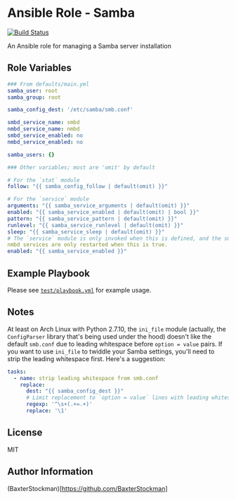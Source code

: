 # Ansible Role - Samba

[![Build Status](https://travis-ci.org/BaxterStockman/ansible-role-samba.svg?branch=master)](https://travis-ci.org/BaxterStockman/ansible-role-samba)

An Ansible role for managing a Samba server installation

Role Variables
--------------

```yaml
### From defaults/main.yml
samba_user: root
samba_group: root

samba_config_dest: '/etc/samba/smb.conf'

smbd_service_name: smbd
nmbd_service_name: nmbd
smbd_service_enabled: no
nmbd_service_enabled: no

samba_users: {}

### Other variables; most are 'omit' by default

# For the `stat` module
follow: "{{ samba_config_follow | default(omit) }}"

# For the `service` module
arguments: "{{ samba_service_arguments | default(omit) }}"
enabled: "{{ samba_service_enabled | default(omit) | bool }}"
pattern: "{{ samba_service_pattern | default(omit) }}"
runlevel: "{{ samba_service_runlevel | default(omit) }}"
sleep: "{{ samba_service_sleep | default(omit) }}"
# The `service` module is only invoked when this is defined, and the smbd and
nmbd services are only restarted when this is true.
enabled: "{{ samba_service_enabled }}"
```

Example Playbook
----------------

Please see [`test/playbook.yml`](test/playbook.yml) for example usage.

Notes
-----

At least on Arch Linux with Python 2.7.10, the `ini_file` module (actually, the
`ConfigParser` library that's being used under the hood) doesn't like
the default `smb.conf` due to leading whitespace before `option = value` pairs.
If you want to use `ini_file` to twiddle your Samba settings, you'll need to
strip the leading whitespace first.  Here's a suggestion:

```yaml
tasks:
  - name: strip leading whitespace from smb.conf
    replace:
      dest: "{{ samba_config_dest }}"
      # Limit replacement to `option = value` lines with leading whitespace
      regexp: '^\s+(.+=.+)'
      replace: '\1'
```

License
-------

MIT

Author Information
------------------

(BaxterStockman)[https://github.com/BaxterStockman]
